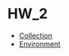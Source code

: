 # HW_2

- [Collection](https://github.com/zakharov-dmitriy/hw_tasks/blob/main/Postman/HW_2/HW2_34group.postman_collection.json)
- [Environment](https://github.com/zakharov-dmitriy/hw_tasks/blob/main/Postman/HW_2/hw34.postman_environment.json)
